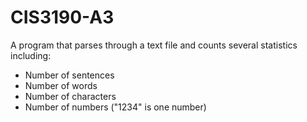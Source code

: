 # CIS3190-A3
A program that parses through a text file and counts several statistics including:

* Number of sentences
* Number of words
* Number of characters
* Number of numbers ("1234" is one number)
